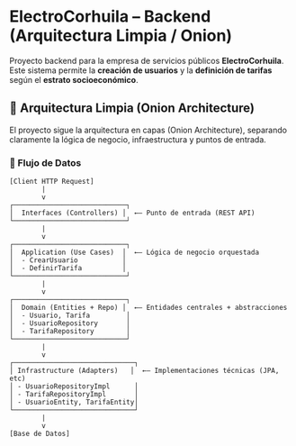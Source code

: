 # ElectroCorhuila – Backend (Arquitectura Limpia / Onion)

Proyecto backend para la empresa de servicios públicos **ElectroCorhuila**.  
Este sistema permite la **creación de usuarios** y la **definición de tarifas** según el **estrato socioeconómico**.

## 🧱 Arquitectura Limpia (Onion Architecture)

El proyecto sigue la arquitectura en capas (Onion Architecture), separando claramente la lógica de negocio, infraestructura y puntos de entrada.

### 📘 Flujo de Datos

```text
[Client HTTP Request]
        |
        v
┌────────────────────────────┐
│  Interfaces (Controllers) │  ←— Punto de entrada (REST API)
└────────────────────────────┘
        |
        v
┌────────────────────────────┐
│  Application (Use Cases)  │  ←— Lógica de negocio orquestada
│  - CrearUsuario           │
│  - DefinirTarifa          │
└────────────────────────────┘
        |
        v
┌────────────────────────────┐
│  Domain (Entities + Repo) │  ←— Entidades centrales + abstracciones
│  - Usuario, Tarifa         │
│  - UsuarioRepository       │
│  - TarifaRepository        │
└────────────────────────────┘
        |
        v
┌──────────────────────────────┐
│ Infrastructure (Adapters)   │  ←— Implementaciones técnicas (JPA, etc)
│ - UsuarioRepositoryImpl      │
│ - TarifaRepositoryImpl       │
│ - UsuarioEntity, TarifaEntity│
└──────────────────────────────┘
        |
        v
[Base de Datos]

